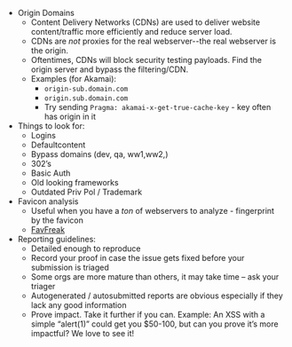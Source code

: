- Origin Domains
	- Content Delivery Networks (CDNs) are used to deliver website content/traffic more efficiently and reduce server load.
	- CDNs are *not* proxies for the real webserver--the real webserver is the origin.
	- Oftentimes, CDNs will block security testing payloads. Find the origin server and bypass the filtering/CDN.
	- Examples (for Akamai):
		- `origin-sub.domain.com`
		- `origin.sub.domain.com`
		- Try sending `Pragma: akamai-x-get-true-cache-key` - key often has origin in it
- Things to look for:
	- Logins
	- Defaultcontent
	- Bypass domains (dev, qa, ww1,ww2,)  
	- 302’s
	- Basic Auth
	- Old looking frameworks
	- Outdated Priv Pol / Trademark
- Favicon analysis
	- Useful when you have a *ton* of webservers to analyze - fingerprint by the favicon
	- [FavFreak](https://github.com/devanshbatham/FavFreak)
- Reporting guidelines:
	- Detailed enough to reproduce
	- Record your proof in case the issue gets fixed before your submission is triaged
	- Some orgs are more mature than others, it may take time – ask your triager
	- Autogenerated / autosubmitted reports are obvious especially if they lack any good information
	- Prove impact. Take it further if you can. Example: An XSS with a simple “alert(1)” could get you $50-100, but can you prove it’s more impactful? We love to see it!